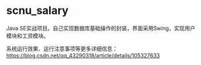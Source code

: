 # scnu_salary
Java SE实战项目。自己实现数据库基础操作的封装，界面采用Swing，实现用户模块和工资模块。

系统运行效果、运行注意事项等更多详细信息：
https://blog.csdn.net/qq_43290318/article/details/105327633
